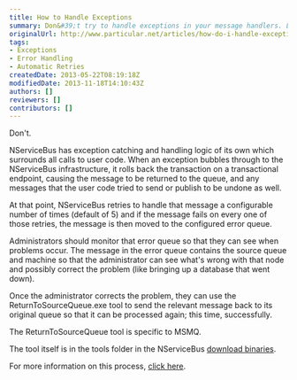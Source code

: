 ```yaml
---
title: How to Handle Exceptions
summary: Don&#39;t try to handle exceptions in your message handlers. Let NServiceBus do it for you.
originalUrl: http://www.particular.net/articles/how-do-i-handle-exceptions
tags:
- Exceptions
- Error Handling
- Automatic Retries
createdDate: 2013-05-22T08:19:18Z
modifiedDate: 2013-11-18T14:10:43Z
authors: []
reviewers: []
contributors: []
---
```


Don't.

NServiceBus has exception catching and handling logic of its own which surrounds all calls to user code. When an exception bubbles through to the NServiceBus infrastructure, it rolls back the transaction on a transactional endpoint, causing the message to be returned to the queue, and any messages that the user code tried to send or publish to be undone as well.

At that point, NServiceBus retries to handle that message a configurable number of times (default of 5) and if the message fails on every one of those retries, the message is then moved to the configured error queue.

Administrators should monitor that error queue so that they can see when problems occur. The message in the error queue contains the source queue and machine so that the administrator can see what's wrong with that node and possibly correct the problem (like bringing up a database that went down).

Once the administrator corrects the problem, they can use the ReturnToSourceQueue.exe tool to send the relevant message back to its original queue so that it can be processed again; this time, successfully.

The ReturnToSourceQueue tool is specific to MSMQ.

The tool itself is in the tools folder in the NServiceBus [download binaries](downloads).

For more information on this process, [click here](transactions-message-processing.md).

